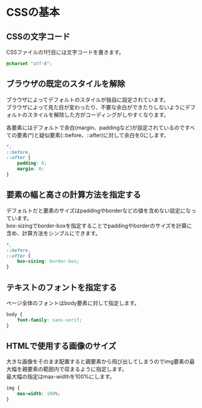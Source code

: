 # CSSの基本

## CSSの文字コード

CSSファイルの1行目には文字コードを書きます。

```css
@charset "utf-8";
```

## ブラウザの既定のスタイルを解除

ブラウザによってデフォルトのスタイルが独自に設定されています。  
ブラウザによって見た目が変わったり、不要な余白ができたりしないようにデフォルトのスタイルを解除した方がコーディングがしやすくなります。  

各要素にはデフォルトで余白(margin、paddingなど)が設定されているのですべての要素(*)と疑似要素(::before、::after)に対して余白を0にします。  

```css
*,
::before,
::after {
    padding: 0;
    margin: 0;
}
```

## 要素の幅と高さの計算方法を指定する

デフォルトだと要素のサイズはpaddingやborderなどの値を含めない設定になっています。  
box-sizingでborder-boxを指定することでpaddingやborderのサイズを計算に含め、計算方法をシンプルにできます。

```css
*,
::before,
::after {
    box-sizing: border-box;
}
```

## テキストのフォントを指定する

ページ全体のフォントはbody要素に対して指定します。

```css
body {
    font-family: sans-serif;
}
```

## HTMLで使用する画像のサイズ

大きな画像をそのまま配置すると親要素から飛び出してしまうのでimg要素の最大幅を親要素の範囲内で収まるように指定します。  
最大幅の指定はmax-widthを100%にします。

```css
img {
    max-width: 100%;
}
```
